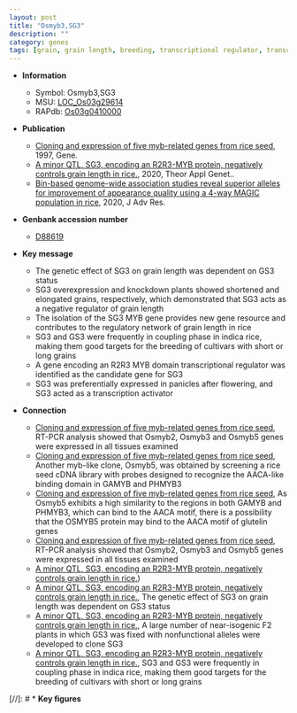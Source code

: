 ```yaml
---
layout: post
title: "Osmyb3,SG3"
description: ""
category: genes
tags: [grain, grain length, breeding, transcriptional regulator, transcription activator]
---
```


* **Information**  
    + Symbol: Osmyb3,SG3  
    + MSU: [LOC_Os03g29614](http://rice.plantbiology.msu.edu/cgi-bin/ORF_infopage.cgi?orf=LOC_Os03g29614)  
    + RAPdb: [Os03g0410000](http://rapdb.dna.affrc.go.jp/viewer/gbrowse_details/irgsp1?name=Os03g0410000)  

* **Publication**  
    + [Cloning and expression of five myb-related genes from rice seed](http://www.ncbi.nlm.nih.gov/pubmed?term=Cloning+and+expression+of+five+myb-related+genes+from+rice+seed%5BTitle%5D), 1997, Gene.
    + [A minor QTL, SG3, encoding an R2R3-MYB protein, negatively controls grain length in rice.](http://www.ncbi.nlm.nih.gov/pubmed?term=A+minor+QTL,+SG3,+encoding+an+R2R3-MYB+protein,+negatively+controls+grain+length+in+rice.%5BTitle%5D), 2020, Theor Appl Genet..
    + [Bin-based genome-wide association studies reveal superior alleles for improvement of appearance quality using a 4-way MAGIC population in rice](http://www.ncbi.nlm.nih.gov/pubmed?term=Bin-based+genome-wide+association+studies+reveal+superior+alleles+for+improvement+of+appearance+quality+using+a+4-way+MAGIC+population+in+rice%5BTitle%5D), 2020, J Adv Res.

* **Genbank accession number**  
    + [D88619](http://www.ncbi.nlm.nih.gov/nuccore/D88619)

* **Key message**  
    + The genetic effect of SG3 on grain length was dependent on GS3 status
    + SG3 overexpression and knockdown plants showed shortened and elongated grains, respectively, which demonstrated that SG3 acts as a negative regulator of grain length
    + The isolation of the SG3 MYB gene provides new gene resource and contributes to the regulatory network of grain length in rice
    + SG3 and GS3 were frequently in coupling phase in indica rice, making them good targets for the breeding of cultivars with short or long grains
    + A gene encoding an R2R3 MYB domain transcriptional regulator was identified as the candidate gene for SG3
    + SG3 was preferentially expressed in panicles after flowering, and SG3 acted as a transcription activator

* **Connection**  
    + [Cloning and expression of five myb-related genes from rice seed](http://www.ncbi.nlm.nih.gov/pubmed?term=Cloning+and+expression+of+five+myb-related+genes+from+rice+seed%5BTitle%5D), RT-PCR analysis showed that Osmyb2, Osmyb3 and Osmyb5 genes were expressed in all tissues examined
    + [Cloning and expression of five myb-related genes from rice seed](http://www.ncbi.nlm.nih.gov/pubmed?term=Cloning+and+expression+of+five+myb-related+genes+from+rice+seed%5BTitle%5D), Another myb-like clone, Osmyb5, was obtained by screening a rice seed cDNA library with probes designed to recognize the AACA-like binding domain in GAMYB and PHMYB3
    + [Cloning and expression of five myb-related genes from rice seed](http://www.ncbi.nlm.nih.gov/pubmed?term=Cloning+and+expression+of+five+myb-related+genes+from+rice+seed%5BTitle%5D), As Osmyb5 exhibits a high similarity to the regions in both GAMYB and PHMYB3, which can bind to the AACA motif, there is a possibility that the OSMYB5 protein may bind to the AACA motif of glutelin genes
    + [Cloning and expression of five myb-related genes from rice seed](http://www.ncbi.nlm.nih.gov/pubmed?term=Cloning+and+expression+of+five+myb-related+genes+from+rice+seed%5BTitle%5D), RT-PCR analysis showed that Osmyb2, Osmyb3 and Osmyb5 genes were expressed in all tissues examined
    + [A minor QTL, SG3, encoding an R2R3-MYB protein, negatively controls grain length in rice.](GS3))
    + [A minor QTL, SG3, encoding an R2R3-MYB protein, negatively controls grain length in rice.](http://www.ncbi.nlm.nih.gov/pubmed?term=A+minor+QTL,+SG3,+encoding+an+R2R3-MYB+protein,+negatively+controls+grain+length+in+rice.%5BTitle%5D),  The genetic effect of SG3 on grain length was dependent on GS3 status
    + [A minor QTL, SG3, encoding an R2R3-MYB protein, negatively controls grain length in rice.](http://www.ncbi.nlm.nih.gov/pubmed?term=A+minor+QTL,+SG3,+encoding+an+R2R3-MYB+protein,+negatively+controls+grain+length+in+rice.%5BTitle%5D),  A large number of near-isogenic F2 plants in which GS3 was fixed with nonfunctional alleles were developed to clone SG3
    + [A minor QTL, SG3, encoding an R2R3-MYB protein, negatively controls grain length in rice.](http://www.ncbi.nlm.nih.gov/pubmed?term=A+minor+QTL,+SG3,+encoding+an+R2R3-MYB+protein,+negatively+controls+grain+length+in+rice.%5BTitle%5D),  SG3 and GS3 were frequently in coupling phase in indica rice, making them good targets for the breeding of cultivars with short or long grains

[//]: # * **Key figures**  



